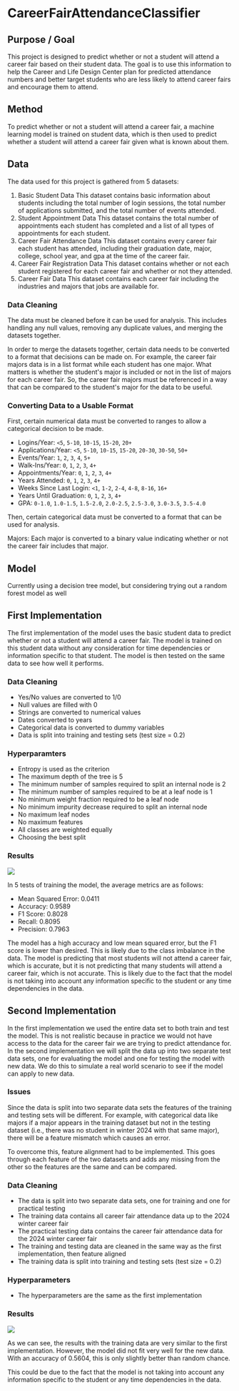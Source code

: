 # CareerFairAttendanceClassifier

## Purpose / Goal

This project is designed to predict whether or not a student will attend a career fair based on their student data. The goal is to use this information to help the Career and Life Design Center plan for predicted attendance numbers and better target students who are less likely to attend career fairs and encourage them to attend.

## Method

To predict whether or not a student will attend a career fair, a machine learning model is trained on student data, which is then used to predict whether a student will attend a career fair given what is known about them.

## Data

The data used for this project is gathered from 5 datasets:

1. Basic Student Data
   This dataset contains basic information about students including the total number of login sessions, the total number of applications submitted, and the total number of events attended.
2. Student Appointment Data
   This dataset contains the total number of appointments each student has completed and a list of all types of appointments for each student.
3. Career Fair Attendance Data
   This dataset contains every career fair each student has attended, including their graduation date, major, college, school year, and gpa at the time of the career fair.
4. Career Fair Registration Data
   This dataset contains whether or not each student registered for each career fair and whether or not they attended.
5. Career Fair Data
   This dataset contains each career fair including the industries and majors that jobs are available for.

### Data Cleaning

The data must be cleaned before it can be used for analysis. This includes handling any null values, removing any duplicate values, and merging the datasets together.

In order to merge the datasets together, certain data needs to be converted to a format that decisions can be made on. For example, the career fair majors data is in a list format while each student has one major. What matters is whether the student's major is included or not in the list of majors for each career fair. So, the career fair majors must be referenced in a way that can be compared to the student's major for the data to be useful.

### Converting Data to a Usable Format

First, certain numerical data must be converted to ranges to allow a categorical decision to be made.

- Logins/Year: `<5`, `5-10`, `10-15`, `15-20`, `20+`
- Applications/Year: `<5`, `5-10`, `10-15`, `15-20`, `20-30`, `30-50`, `50+`
- Events/Year: `1`, `2`, `3`, `4`, `5+`
- Walk-Ins/Year: `0`, `1`, `2`, `3`, `4+`
- Appointments/Year: `0`, `1`, `2`, `3`, `4+`
- Years Attended: `0`, `1`, `2`, `3`, `4+`
- Weeks Since Last Login: `<1`, `1-2`, `2-4`, `4-8`, `8-16`, `16+`
- Years Until Graduation: `0`, `1`, `2`, `3`, `4+`
- GPA: `0-1.0`, `1.0-1.5`, `1.5-2.0`, `2.0-2.5`, `2.5-3.0`, `3.0-3.5`, `3.5-4.0`

Then, certain categorical data must be converted to a format that can be used for analysis.

Majors: Each major is converted to a binary value indicating whether or not the career fair includes that major.

## Model

Currently using a decision tree model, but considering trying out a random forest model as well

## First Implementation

The first implementation of the model uses the basic student data to predict whether or not a student will attend a career fair. The model is trained on this student data without any consideration for time dependencies or information specific to that student. The model is then tested on the same data to see how well it performs.

### Data Cleaning

- Yes/No values are converted to 1/0
- Null values are filled with 0
- Strings are converted to numerical values
- Dates converted to years
- Categorical data is converted to dummy variables
- Data is split into training and testing sets (test size = 0.2)

### Hyperparamters

- Entropy is used as the criterion
- The maximum depth of the tree is 5
- The minimum number of samples required to split an internal node is 2
- The minimum number of samples required to be at a leaf node is 1
- No minimum weight fraction required to be a leaf node
- No minimum impurity decrease required to split an internal node
- No maximum leaf nodes
- No maximum features
- All classes are weighted equally
- Choosing the best split

### Results

![](https://i.imgur.com/05GEzum.png)

In 5 tests of training the model, the average metrics are as follows:

- Mean Squared Error: 0.0411
- Accuracy: 0.9589
- F1 Score: 0.8028
- Recall: 0.8095
- Precision: 0.7963

The model has a high accuracy and low mean squared error, but the F1 score is lower than desired. This is likely due to the class imbalance in the data. The model is predicting that most students will not attend a career fair, which is accurate, but it is not predicting that many students will attend a career fair, which is not accurate. This is likely due to the fact that the model is not taking into account any information specific to the student or any time dependencies in the data.

## Second Implementation

In the first implementation we used the entire data set to both train and test the model. This is not realistic because in practice we would not have access to the data for the career fair we are trying to predict attendance for. In the second implementation we will split the data up into two separate test data sets, one for evaluating the model and one for testing the model with new data. We do this to simulate a real world scenario to see if the model can apply to new data.

### Issues

Since the data is split into two separate data sets the features of the training and testing sets will be different. For example, with categorical data like majors if a major appears in the training dataset but not in the testing dataset (i.e., there was no student in winter 2024 with that same major), there will be a feature mismatch which causes an error.

To overcome this, feature alignment had to be implemented. This goes through each feature of the two datasets and adds any missing from the other so the features are the same and can be compared.

### Data Cleaning

- The data is split into two separate data sets, one for training and one for practical testing
- The training data contains all career fair attendance data up to the 2024 winter career fair
- The practical testing data contains the career fair attendance data for the 2024 winter career fair
- The training and testing data are cleaned in the same way as the first implementation, then feature aligned
- The training data is split into training and testing sets (test size = 0.2)

### Hyperparameters

- The hyperparameters are the same as the first implementation

### Results

![](https://i.imgur.com/xovOkSg.png)

As we can see, the results with the training data are very similar to the first implementation. However, the model did not fit very well for the new data. With an accuracy of 0.5604, this is only slightly better than random chance.

This could be due to the fact that the model is not taking into account any information specific to the student or any time dependencies in the data.
